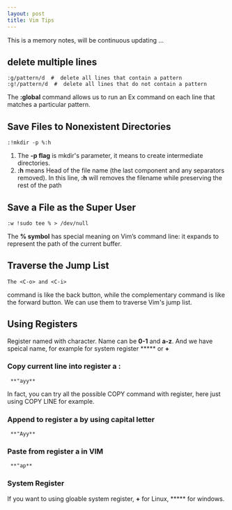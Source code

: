 ```yaml
---
layout: post
title: Vim Tips
---
```


This is a memory notes, will be continuous updating ...

## delete multiple lines

```
:g/pattern/d  #  delete all lines that contain a pattern
:g!/pattern/d  #  delete all lines that do not contain a pattern
```

The **:global** command allows us to run an Ex command on each line that matches a particular pattern. 

## Save Files to Nonexistent Directories

```
:!mkdir -p %:h
```

1. The **-p flag** is mkdir's parameter, it means to create intermediate directories. 
2. **:h**	means Head of the file name (the last component and any separators removed). In this line,  **:h** will removes the filename while preserving the rest of the path
		

## Save a File as the Super User

```
:w !sudo tee % > /dev/null
```

The **% symbol** has special meaning on Vim’s command line: it expands to represent the path of the current buffer.


## Traverse the Jump List 

```
The <C-o> and <C-i> 
```

<C-o> command is like the back button, while the complementary <C-i> command is like the forward button.  We can use them to traverse Vim's jump list.


## Using Registers

Register named with character. Name can be **0-1** and **a-z**. And we have speical name, for example for system register ***** or **+** 

### Copy current line into **register a** :

```
 **"ayy**
```

In fact, you can try all the possible COPY command with register, here just using COPY LINE for example.

### Append to **register a** by using  capital letter

```
 **"Ayy**
```

### Paste from **register a** in VIM

```
 **"ap**
```

### System Register

If you want to using gloable system register, **+** for Linux, ***** for windows.

